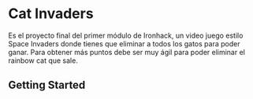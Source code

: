 # Cat Invaders

Es el proyecto final del primer módulo de Ironhack, un video juego estilo Space Invaders donde tienes que eliminar a todos los gatos para poder ganar. Para obtener más puntos debe ser muy ágil para poder eliminar el rainbow cat que sale.

## Getting Started

